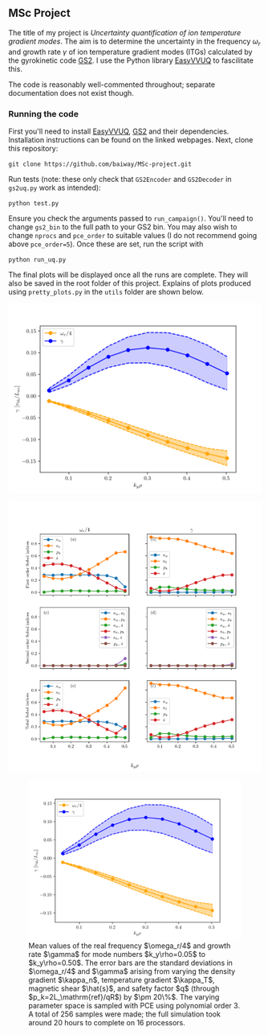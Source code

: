 ## MSc Project

The title of my project is _Uncertainty quantification of ion temperature gradient modes_. The aim is to determine the uncertainty in the frequency $\omega_r$ and growth rate $\gamma$ of ion temperature gradient modes (ITGs) calculated by the gyrokinetic code [GS2](https://gyrokinetics.gitlab.io/gs2/). I use the Python library [EasyVVUQ](https://easyvvuq.readthedocs.io/en/dev/) to fascilitate this. 

The code is reasonably well-commented throughout; separate documentation does not exist though. 

### Running the code
First you'll need to install [EasyVVUQ](https://easyvvuq.readthedocs.io/en/dev/), [GS2](https://gyrokinetics.gitlab.io/gs2/) and their dependencies. Installation instructions can be found on the linked webpages. 
Next, clone this repository:
```
git clone https://github.com/baiway/MSc-project.git
```
Run tests (note: these only check that `GS2Encoder` and `GS2Decoder` in `gs2uq.py` work as intended):
```
python test.py
```
Ensure you check the arguments passed to `run_campaign()`. You'll need to change `gs2_bin` to the full path to your GS2 bin. You may also wish to change `nprocs` and `pce_order` to suitable values (I do not recommend going above `pce_order=5`). Once these are set, run the script with
```
python run_uq.py
```
The final plots will be displayed once all the runs are complete. They will also be saved in the root folder of this project. Explains of plots produced using `pretty_plots.py` in the `utils` folder are shown below.

![Mean values of the real frequency $\omega_r/4$ and growth rate $\gamma$ for mode numbers $k_y\rho=0.05$ to $k_y\rho=0.50$. The error bars are the standard deviations in $\omega_r/4$ and $\gamma$ arising from varying the density gradient $\kappa_n$, temperature gradient $\kappa_T$, magnetic shear $\hat{s}$, and safety factor $q$ (through $p_k=2L_\mathrm{ref}/qR$) by $\pm 20\%$. The varying parameter space is sampled with PCE using polynomial order 3. A total of 256 samples were made; the full simulation took around 20 hours to complete on 16 processors.](https://github.com/baiway/MSc-project/blob/main/example_plots/fprim_tprim_pk_shat_means.png?raw=true)

![First, second and total Sobol indices associated with varying $\kappa_n$, $\kappa_T$, $\hat{s}$ and $p_k=2L_\mathrm{ref}/qR$ by $\pm 20\%$.](https://github.com/baiway/MSc-project/blob/main/example_plots/fprim_tprim_pk_shat_sobols.png?raw=true)

<figure>
  <img
  src="https://github.com/baiway/MSc-project/blob/main/example_plots/fprim_tprim_pk_shat_means.png?raw=true"
  alt="Dimits et al. plot with error bars.">
  <figcaption>
    Mean values of the real frequency $\omega_r/4$ and growth rate $\gamma$ for mode numbers $k_y\rho=0.05$ to $k_y\rho=0.50$. The error bars are the standard deviations in $\omega_r/4$ and $\gamma$ arising from varying the density gradient $\kappa_n$, temperature gradient $\kappa_T$, magnetic shear $\hat{s}$, and safety factor $q$ (through $p_k=2L_\mathrm{ref}/qR$) by $\pm 20\%$. The varying parameter space is sampled with PCE using polynomial order 3. A total of 256 samples were made; the full simulation took around 20 hours to complete on 16 processors.
  </figcaption>
</figure>
